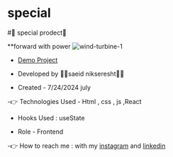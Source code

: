 # special
#🤞 special prodect🤞

**forward with power 
  ![wind-turbine-1](https://github.com/user-attachments/assets/0e18b319-d666-47dc-8acd-469a7f3f143b)
                                                                                                                  


- [Demo Project](https://saeidnikseresht.github.io/first/)

- Developed by 👨‍💻saeid nikseresht👨‍💻

- Created - 7/24/2024 july

-👉 Technologies Used - Html , css , js ,React

- Hooks Used : useState 

- Role - Frontend

-👉 How to reach me : with my [instagram](https://www.instagram.com/saeid_good_nature) and [linkedin](https://www.linkedin.com/in/saeidnikseresht)
